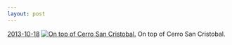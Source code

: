 ```yaml
---
layout: post
---
```


<p>
  <time><a href="/101">2013-10-18</a></time>
  <a href="/101"><img src="{{ site.assets_url }}/101-240.jpg" srcset="{{ site.assets_url }}/101-480.jpg 480w, {{ site.assets_url }}/101-360.jpg 360w, {{ site.assets_url }}/101-240.jpg 240w, {{ site.assets_url }}/101-120.jpg 120w" sizes="(min-width: 700px) 50vw, calc(100vw - 2rem)" alt="On top of Cerro San Cristobal." /></a>
  <span>On top of Cerro San Cristobal.</span>
</p>
